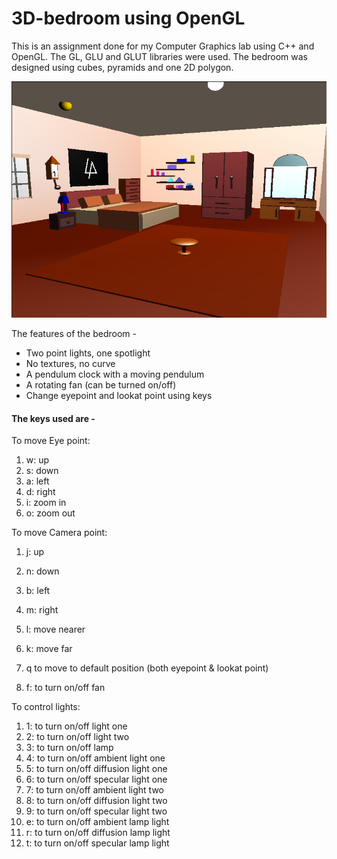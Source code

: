 # 3D-bedroom using OpenGL
This is an assignment done for my Computer Graphics lab using C++ and OpenGL. The GL, GLU and GLUT libraries were used. The bedroom was designed using cubes, pyramids and one 2D polygon.

![picture alt](https://github.com/AravindCL/cggproject/blob/main/bedroom.png)

The features of the bedroom - 
* Two point lights, one spotlight
* No textures, no curve
* A pendulum clock with a moving pendulum
* A rotating fan (can be turned on/off)
* Change eyepoint and lookat point using keys

#### The keys used are -  

To move Eye point:
1. w: up
2. s: down
3. a: left
4. d: right
5. i: zoom in
6. o: zoom out

To move Camera point:
1. j: up
2. n: down
3. b: left
4. m: right
5. l: move nearer
6. k: move far
    

1. q to move to default position (both eyepoint & lookat point)
2. f: to turn on/off fan

To control lights:
1. 1: to turn on/off light one
2. 2: to turn on/off light two
3. 3: to turn on/off lamp
4. 4: to turn on/off ambient light one
5. 5: to turn on/off diffusion light one
6. 6: to turn on/off specular light one 
7. 7: to turn on/off ambient light two
8. 8: to turn on/off diffusion light two
9. 9: to turn on/off specular light two
10. e: to turn on/off ambient lamp light
11. r: to turn on/off diffusion lamp light
12. t: to turn on/off specular lamp light      
